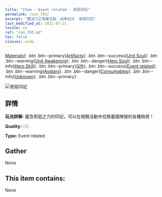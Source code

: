```yaml
---
title: "Item - Event related - 邪惡印記"
permalink: /con_793/
excerpt: "魔法门之英雄无敌：战争纪元  邪惡印記"
last_modified_at: 2021-07-21
locale: cn
ref: "con_793.md"
toc: false
classes: wide
---
```

 [Materials](/ItemsCN/){: .btn .btn--primary}[Artifacts](/ItemsCN/Artifacts/){: .btn .btn--success}[Unit Soul](/ItemsCN/UnitSoul/){: .btn .btn--warning}[Unit Awakening](/ItemsCN/UnitAwakening/){: .btn .btn--danger}[Hero Soul](/ItemsCN/HeroSoul/){: .btn .btn--info}[Hero Skill](/ItemsCN/HeroSkill/){: .btn .btn--primary}[Gift](/ItemsCN/Gift/){: .btn .btn--success}[Event related](/ItemsCN/Events/){: .btn .btn--warning}[Avatars](/ItemsCN/Avatars/){: .btn .btn--danger}[Consumables](/ItemsCN/Consumables/){: .btn .btn--info}[Unknown](/ItemsCN/Unknown/){: .btn .btn--primary}

 ![邪惡印記](/images/t/i_3051.png)

## 詳情
 **玩法詳解:** 蘊含邪惡之力的印記，可以在相關活動中兌換墓園陣營的各種物資！

 **Quality:** <span style="color: #DA70D6">OK</span>

 **Type:** Event related

## Gather

  None

## This item contains:

  None

